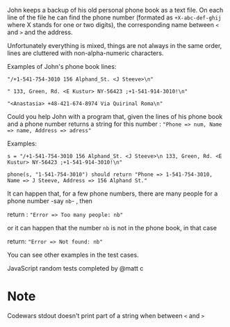 John keeps a backup of his old personal phone book as a text file. On each line of the file
he can find the phone number (formated as `+X-abc-def-ghij` where X stands for one or two digits), the corresponding name
between `<` and `>` and the address. 

Unfortunately everything is mixed, things are not
always in the same order, lines are cluttered with non-alpha-numeric characters.

Examples of John's phone book lines:

`"/+1-541-754-3010 156 Alphand_St. <J Steeve>\n"`

`" 133, Green, Rd. <E Kustur> NY-56423 ;+1-541-914-3010!\n"`

`"<Anastasia> +48-421-674-8974 Via Quirinal Roma\n"`

Could you help John with a program that, given the lines of his phone book and a phone number
returns a string for this number : `"Phone => num, Name => name, Address => adress"`

Examples:

```
s = "/+1-541-754-3010 156 Alphand_St. <J Steeve>\n 133, Green, Rd. <E Kustur> NY-56423 ;+1-541-914-3010!\n"

phone(s, "1-541-754-3010") should return "Phone => 1-541-754-3010, Name => J Steeve, Address => 156 Alphand St."

```
It can happen that, for a few phone numbers, there are many people for a phone number -say `nb`- , then 

return : `"Error => Too many people: nb"` 

or it can happen that the number `nb` is not
in the phone book, in that case 

return: `"Error => Not found: nb"`

You can see other examples in the test cases.

JavaScript random tests completed by @matt c

# Note
Codewars stdout doesn't print part of a string when between `<` and `>`